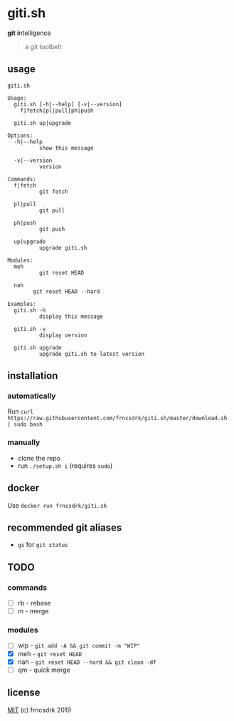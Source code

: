 # giti.sh

**git** **i**ntelligence

> a git toolbelt

## usage

```
giti.sh

Usage:
  giti.sh [-h|--help] [-v|--version]
    f|fetch|pl|pull|ph|push

  giti.sh up|upgrade

Options:
  -h|--help
          show this message

  -v|--version
          version

Commands:
  f|fetch
          git fetch

  pl|pull
          git pull

  ph|push
          git push

  up|upgrade
          upgrade giti.sh

Modules:
  meh
          git reset HEAD

  nah
        git reset HEAD --hard

Examples:
  giti.sh -h
          display this message

  giti.sh -v
          display version

  giti.sh upgrade
          upgrade giti.sh to latest version

```

## installation

### automatically

Run `curl https://raw.githubusercontent.com/frncsdrk/giti.sh/master/download.sh | sudo bash`

### manually

- clone the repo
- run `./setup.sh i` (requires `sudo`)

## docker

Use `docker run frncsdrk/giti.sh`

## recommended git aliases

- `gs` for `git status`

## TODO

### commands

- [ ] rb - rebase
- [ ] m - merge

### modules

- [ ] wip - `git add -A && git commit -m "WIP"`
- [x] meh - `git reset HEAD`
- [x] nah - `git reset HEAD --hard && git clean -df`
- [ ] qm - quick merge

## license

[MIT](https://github.com/frncsdrk/giti.sh/blob/master/LICENSE) (c) frncsdrk 2019
